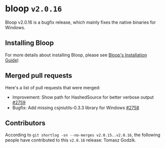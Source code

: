# bloop `v2.0.16`

Bloop v2.0.16 is a bugfix release, which mainly fixes the native binaries for Windows.

## Installing Bloop

For more details about installing Bloop, please see [Bloop's Installation Guide](https://scalacenter.github.io/bloop/setup))

## Merged pull requests

Here's a list of pull requests that were merged:

- Improvement: Show path for HashedSource for better verbose output [#2759]
- Bugfix: Add missing csjniutils-0.3.3 library for Windows [#2758]


[#2759]: https://github.com/scalacenter/bloop/pull/2759
[#2758]: https://github.com/scalacenter/bloop/pull/2758


## Contributors

According to `git shortlog -sn --no-merges v2.0.15..v2.0.16`, the following people have contributed to
this `v2.0.16` release: Tomasz Godzik.
